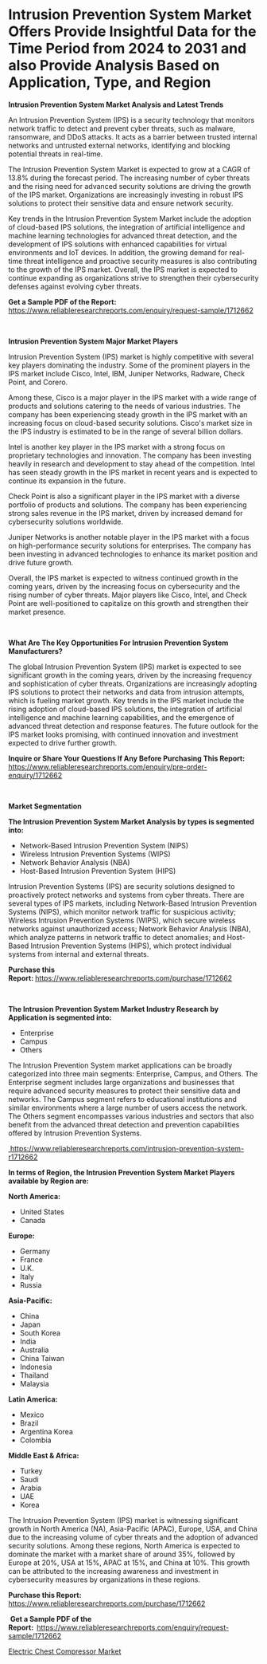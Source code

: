 <p><h1>Intrusion Prevention System Market Offers Provide Insightful Data for the Time Period from 2024 to 2031 and also Provide Analysis Based on Application, Type, and Region</h1></p><p><strong>Intrusion Prevention System Market Analysis and Latest Trends</strong></p>
<p><p>An Intrusion Prevention System (IPS) is a security technology that monitors network traffic to detect and prevent cyber threats, such as malware, ransomware, and DDoS attacks. It acts as a barrier between trusted internal networks and untrusted external networks, identifying and blocking potential threats in real-time.</p><p>The Intrusion Prevention System Market is expected to grow at a CAGR of 13.8% during the forecast period. The increasing number of cyber threats and the rising need for advanced security solutions are driving the growth of the IPS market. Organizations are increasingly investing in robust IPS solutions to protect their sensitive data and ensure network security.</p><p>Key trends in the Intrusion Prevention System Market include the adoption of cloud-based IPS solutions, the integration of artificial intelligence and machine learning technologies for advanced threat detection, and the development of IPS solutions with enhanced capabilities for virtual environments and IoT devices. In addition, the growing demand for real-time threat intelligence and proactive security measures is also contributing to the growth of the IPS market. Overall, the IPS market is expected to continue expanding as organizations strive to strengthen their cybersecurity defenses against evolving cyber threats.</p></p>
<p><strong>Get a Sample PDF of the Report:&nbsp;</strong> <a href="https://www.reliableresearchreports.com/enquiry/request-sample/1712662">https://www.reliableresearchreports.com/enquiry/request-sample/1712662</a></p>
<p>&nbsp;</p>
<p><strong>Intrusion Prevention System Major Market Players</strong></p>
<p><p>Intrusion Prevention System (IPS) market is highly competitive with several key players dominating the industry. Some of the prominent players in the IPS market include Cisco, Intel, IBM, Juniper Networks, Radware, Check Point, and Corero.</p><p>Among these, Cisco is a major player in the IPS market with a wide range of products and solutions catering to the needs of various industries. The company has been experiencing steady growth in the IPS market with an increasing focus on cloud-based security solutions. Cisco's market size in the IPS industry is estimated to be in the range of several billion dollars.</p><p>Intel is another key player in the IPS market with a strong focus on proprietary technologies and innovation. The company has been investing heavily in research and development to stay ahead of the competition. Intel has seen steady growth in the IPS market in recent years and is expected to continue its expansion in the future.</p><p>Check Point is also a significant player in the IPS market with a diverse portfolio of products and solutions. The company has been experiencing strong sales revenue in the IPS market, driven by increased demand for cybersecurity solutions worldwide.</p><p>Juniper Networks is another notable player in the IPS market with a focus on high-performance security solutions for enterprises. The company has been investing in advanced technologies to enhance its market position and drive future growth.</p><p>Overall, the IPS market is expected to witness continued growth in the coming years, driven by the increasing focus on cybersecurity and the rising number of cyber threats. Major players like Cisco, Intel, and Check Point are well-positioned to capitalize on this growth and strengthen their market presence.</p></p>
<p>&nbsp;</p>
<p><strong>What Are The Key Opportunities For Intrusion Prevention System Manufacturers?</strong></p>
<p><p>The global Intrusion Prevention System (IPS) market is expected to see significant growth in the coming years, driven by the increasing frequency and sophistication of cyber threats. Organizations are increasingly adopting IPS solutions to protect their networks and data from intrusion attempts, which is fueling market growth. Key trends in the IPS market include the rising adoption of cloud-based IPS solutions, the integration of artificial intelligence and machine learning capabilities, and the emergence of advanced threat detection and response features. The future outlook for the IPS market looks promising, with continued innovation and investment expected to drive further growth.</p></p>
<p><strong>Inquire or Share Your Questions If Any Before Purchasing This Report:</strong> <a href="https://www.reliableresearchreports.com/enquiry/pre-order-enquiry/1712662">https://www.reliableresearchreports.com/enquiry/pre-order-enquiry/1712662</a></p>
<p>&nbsp;</p>
<p><strong>Market Segmentation</strong></p>
<p><strong>The Intrusion Prevention System Market Analysis by types is segmented into:</strong></p>
<p><ul><li>Network-Based Intrusion Prevention System (NIPS)</li><li>Wireless Intrusion Prevention Systems (WIPS)</li><li>Network Behavior Analysis (NBA)</li><li>Host-Based Intrusion Prevention System (HIPS)</li></ul></p>
<p><p>Intrusion Prevention Systems (IPS) are security solutions designed to proactively protect networks and systems from cyber threats. There are several types of IPS markets, including Network-Based Intrusion Prevention Systems (NIPS), which monitor network traffic for suspicious activity; Wireless Intrusion Prevention Systems (WIPS), which secure wireless networks against unauthorized access; Network Behavior Analysis (NBA), which analyze patterns in network traffic to detect anomalies; and Host-Based Intrusion Prevention Systems (HIPS), which protect individual systems from internal and external threats.</p></p>
<p><strong>Purchase this Report:&nbsp;</strong><a href="https://www.reliableresearchreports.com/purchase/1712662">https://www.reliableresearchreports.com/purchase/1712662</a></p>
<p>&nbsp;</p>
<p><strong>The Intrusion Prevention System Market Industry Research by Application is segmented into:</strong></p>
<p><ul><li>Enterprise</li><li>Campus</li><li>Others</li></ul></p>
<p><p>The Intrusion Prevention System market applications can be broadly categorized into three main segments: Enterprise, Campus, and Others. The Enterprise segment includes large organizations and businesses that require advanced security measures to protect their sensitive data and networks. The Campus segment refers to educational institutions and similar environments where a large number of users access the network. The Others segment encompasses various industries and sectors that also benefit from the advanced threat detection and prevention capabilities offered by Intrusion Prevention Systems.</p></p>
<p><a href="https://www.reliableresearchreports.com/intrusion-prevention-system-r1712662">&nbsp;https://www.reliableresearchreports.com/intrusion-prevention-system-r1712662</a></p>
<p><strong>In terms of Region, the Intrusion Prevention System Market Players available by Region are:</strong></p>
<p>
    <p> <strong> North America: </strong>
        <ul>
            <li>United States</li>
            <li>Canada</li>
        </ul>
        </p> 
    <p> <strong> Europe: </strong>
        <ul>
            <li>Germany</li>
            <li>France</li>
            <li>U.K.</li>
            <li>Italy</li>
            <li>Russia</li>
        </ul>
        </p> 
    <p> <strong> Asia-Pacific: </strong>
        <ul>
            <li>China</li>
            <li>Japan</li>
            <li>South Korea</li>
            <li>India</li>
            <li>Australia</li>
            <li>China Taiwan</li>
            <li>Indonesia</li>
            <li>Thailand</li>
            <li>Malaysia</li>
        </ul>
        </p> 
    <p> <strong> Latin America: </strong>
        <ul>
            <li>Mexico</li>
            <li>Brazil</li>
            <li>Argentina Korea</li>
            <li>Colombia</li>
        </ul>
        </p> 
    <p> <strong> Middle East & Africa: </strong>
        <ul>
            <li>Turkey</li>
            <li>Saudi</li>
            <li>Arabia</li>
            <li>UAE</li>
            <li>Korea</li>
        </ul>
    </p>
    </p>
<p><p>The Intrusion Prevention System (IPS) market is witnessing significant growth in North America (NA), Asia-Pacific (APAC), Europe, USA, and China due to the increasing volume of cyber threats and the adoption of advanced security solutions. Among these regions, North America is expected to dominate the market with a market share of around 35%, followed by Europe at 20%, USA at 15%, APAC at 15%, and China at 10%. This growth can be attributed to the increasing awareness and investment in cybersecurity measures by organizations in these regions.</p></p>
<p><strong>Purchase this Report: </strong><a href="https://www.reliableresearchreports.com/purchase/1712662">https://www.reliableresearchreports.com/purchase/1712662</a></p>
<p>&nbsp;<strong>Get a Sample PDF of the Report:&nbsp;&nbsp;</strong><a href="https://www.reliableresearchreports.com/enquiry/request-sample/1712662">https://www.reliableresearchreports.com/enquiry/request-sample/1712662</a></p>
<p><strong></strong></p>
<p><p><a href="https://github.com/troySchroederhs/Market-Research-Report-List-1/blob/main/electric-chest-compressor-market.md">Electric Chest Compressor Market</a></p></p>